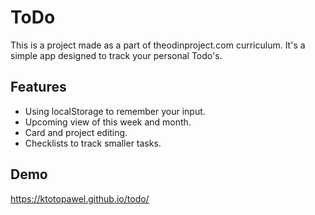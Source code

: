 # ToDo

This is a project made as a part of theodinproject.com curriculum. It's a simple app designed to track your personal Todo's.

## Features

- Using localStorage to remember your input.
- Upcoming view of this week and month.
- Card and project editing.
- Checklists to track smaller tasks.

## Demo

https://ktotopawel.github.io/todo/
